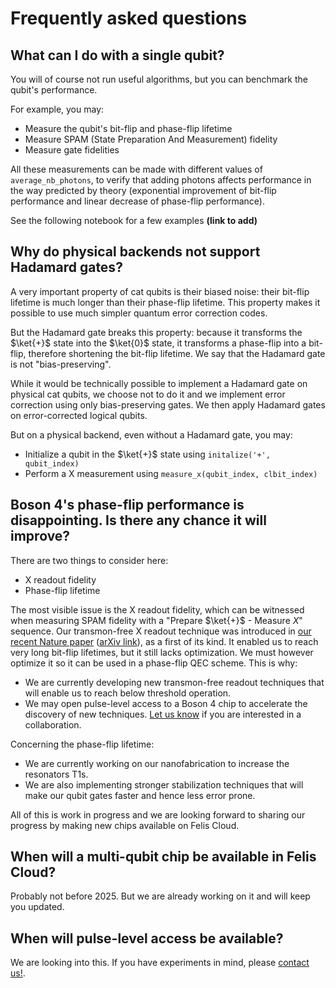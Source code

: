 # Frequently asked questions

## What can I do with a single qubit?

You will of course not run useful algorithms, but you can benchmark the qubit's performance.

For example, you may:

- Measure the qubit's bit-flip and phase-flip lifetime
- Measure SPAM (State Preparation And Measurement) fidelity
- Measure gate fidelities 

All these measurements can be made with different values of `average_nb_photons`, to verify that adding photons affects performance in the way predicted by theory (exponential improvement of bit-flip performance and linear decrease of phase-flip performance).

See the following notebook for a few examples **(link to add)**

## Why do physical backends not support Hadamard gates?

A very important property of cat qubits is their biased noise: their bit-flip lifetime is much longer than their phase-flip lifetime. This property makes it possible to use much simpler quantum error correction codes.

But the Hadamard gate breaks this property: because it transforms the $\ket{+}$ state into the $\ket{0}$ state, it transforms a phase-flip into a bit-flip, therefore shortening the bit-flip lifetime. We say that the Hadamard gate is not "bias-preserving".

While it would be technically possible to implement a Hadamard gate on physical cat qubits, we choose not to do it and we implement error correction using only bias-preserving gates. We then apply Hadamard gates on error-corrected logical qubits.

But on a physical backend, even without a Hadamard gate, you may: 

- Initialize a qubit in the $\ket{+}$ state using `initalize('+', qubit_index)`
- Perform a X measurement using `measure_x(qubit_index, clbit_index)`

## Boson 4's phase-flip performance is disappointing. Is there any chance it will improve?

There are two things to consider here:

- X readout fidelity
- Phase-flip lifetime

The most visible issue is the X readout fidelity, which can be witnessed when measuring SPAM fidelity with a "Prepare $\ket{+}$ - Measure $X$" sequence. Our transmon-free X readout technique was introduced in [our recent Nature paper](https://www.nature.com/articles/s41586-024-07294-3) ([arXiv link](https://arxiv.org/abs/2307.06617)), as a first of its kind. It enabled us to reach very long bit-flip lifetimes, but it still lacks optimization. We must however optimize it so it can be used in a phase-flip QEC scheme. This is why:

- We are currently developing new transmon-free readout techniques that will enable us to reach below threshold operation.
- We may open pulse-level access to a Boson 4 chip to accelerate the discovery of new techniques. [Let us know](../contact_us.md) if you are interested in a collaboration.

Concerning the phase-flip lifetime:

- We are currently working on our nanofabrication to increase the resonators T1s.
- We are also implementing stronger stabilization techniques that will make our qubit gates faster and hence less error prone.

All of this is work in progress and we are looking forward to sharing our progress by making new chips available on Felis Cloud.

## When will a multi-qubit chip be available in Felis Cloud?

Probably not before 2025. But we are already working on it and will keep you updated.

## When will pulse-level access be available?

We are looking into this. If you have experiments in mind, please [contact us!](../contact_us.md).